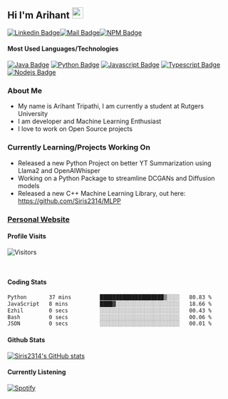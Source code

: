 ## Hi I'm Arihant <img src="https://user-images.githubusercontent.com/1303154/88677602-1635ba80-d120-11ea-84d8-d263ba5fc3c0.gif" width="25" height="25"/>

[![Linkedin Badge](https://img.shields.io/badge/-Arihant-0e76a8?style=flat&labelColor=0e76a8&logo=linkedin&logoColor=white)](https://www.linkedin.com/in/arihant-tripathi-2374b7191//)[![Mail Badge](https://img.shields.io/badge/-ArihantT-c0392b?style=flat&labelColor=c0392b&logo=gmail&logoColor=white)](mailto:tarihant2001@gmail.com)[![NPM Badge](https://img.shields.io/badge/-Ari.Dev-F90305?style=flat&labelColor=F90305&logo=npm&logoColor=red)](https://www.npmjs.com/~ari.dev)


#### Most Used Languages/Technologies


[![Java Badge](https://img.shields.io/badge/-Java-ffa500?style=for-the-badge&labelColor=red&logo=Java&logoColor=ffa500)](#) [![Python Badge](https://img.shields.io/badge/-Python-000000?style=for-the-badge&labelColor=blue&logo=python&logoColor=F0DB4F)](#) [![Javascript Badge](https://img.shields.io/badge/-Javascript-F0DB4F?style=for-the-badge&labelColor=black&logo=javascript&logoColor=F0DB4F)](#) [![Typescript Badge](https://img.shields.io/badge/-Typescript-007acc?style=for-the-badge&labelColor=black&logo=typescript&logoColor=007acc)](#) [![Nodejs Badge](https://img.shields.io/badge/-Nodejs-3C873A?style=for-the-badge&labelColor=black&logo=node.js&logoColor=3C873A)](#)



### About Me

  - My name is Arihant Tripathi, I am currently a student at Rutgers University
  - I am developer and Machine Learning Enthusiast
  - I love to work on Open Source projects 


### Currently Learning/Projects Working On 

   - Released a new Python Project on better YT Summarization using Llama2 and OpenAIWhisper
   - Working on a Python Package to streamline DCGANs and Diffusion models
   - Released a new C++ Machine Learning Library, out here: https://github.com/Siris2314/MLPP

### [Personal Website](https://siris2314.github.io/arihanttripathi.github.io/)

#### Profile Visits 

![Visitors](https://komarev.com/ghpvc/?username=Siris2314)


<br >


#### Coding Stats

<!--START_SECTION:waka-->

```txt
Python       37 mins         ████████████████████▒░░░░   80.83 %
JavaScript   8 mins          ████▓░░░░░░░░░░░░░░░░░░░░   18.66 %
Ezhil        0 secs          ░░░░░░░░░░░░░░░░░░░░░░░░░   00.43 %
Bash         0 secs          ░░░░░░░░░░░░░░░░░░░░░░░░░   00.06 %
JSON         0 secs          ░░░░░░░░░░░░░░░░░░░░░░░░░   00.01 %
```

<!--END_SECTION:waka-->


#### Github Stats

[![Siris2314's GitHub stats](https://github-readme-stats.vercel.app/api?username=Siris2314&show_icons=true&theme=synthwave)](https://github.com/anuraghazra/github-readme-stats)





#### Currently Listening
[![Spotify](https://novatorem-peach-ten.vercel.app/api/spotify)](https://open.spotify.com/user/ArihantTripathi)


</details>


